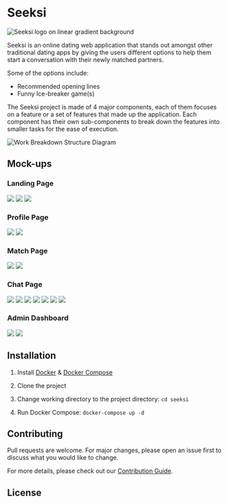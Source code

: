 # Seeksi

<img src="https://i.ibb.co/8D8Z7Nz/Group-355-1.png" alt="Seeksi logo on linear gradient background" border="0"></a><br />

Seeksi is an online dating web application that stands out amongst other traditional dating apps by giving the users different options to help them start a conversation with their newly matched partners.

Some of the options include:
- Recommended opening lines
- Funny Ice-breaker game(s)

The Seeksi project is made of 4 major components, each of them focuses on a feature or a set of features that made up the application. Each component has their own sub-components to break down the features into smaller tasks for the ease of execution. 

<img src="https://i.ibb.co/zhccCRG/Group-275.png" alt="Work Breakdown Structure Diagram" border="0"><br />

## Mock-ups

### Landing Page

<img src="https://user-images.githubusercontent.com/55090719/148879289-bbf8a03f-b73e-49d7-9202-d802d41528ba.jpg" border="0">

<img src="https://user-images.githubusercontent.com/44437742/149675578-b35f66e9-3607-471b-9533-9a00fc8c7572.png" border="0">

<img src="https://user-images.githubusercontent.com/44437742/149677301-2913d287-4b43-47d3-8e37-620d5b1d005d.png" border="0">

### Profile Page

<img src="https://user-images.githubusercontent.com/55411709/149681814-d68f3595-572b-4ca9-b970-dad51bca1f04.png" border="0">

<img src="https://user-images.githubusercontent.com/55411709/149710747-bf8f1497-35a5-4948-9aaf-9de19d3ac24b.png" border="0">

### Match Page

<img src="https://user-images.githubusercontent.com/44437742/150045599-ff84d256-8800-45c0-a842-01eeb26266c6.png" border="0">

<img src="https://user-images.githubusercontent.com/44437742/150045616-1d9925d1-52b7-41af-9577-494a1328438a.png" border="0">

### Chat Page

<img src="https://user-images.githubusercontent.com/59778930/150243095-1b6e5b97-415d-4a09-bc57-72f8d365ba5d.png" border="0">

<img src="https://user-images.githubusercontent.com/55411709/150423025-2e23a912-29e6-45bc-b20e-c9b814fbb5b6.png" border="0">

<img src="https://user-images.githubusercontent.com/44437742/150235679-5a756357-0d21-4022-a228-c337dda2c2b9.png" border="0">

<img src="https://user-images.githubusercontent.com/55090719/152086103-efe03e66-0a7c-483d-ad92-0bb8e0281ced.png" border="0">

<img src="https://user-images.githubusercontent.com/55090719/152086286-24bb1d2c-66d9-4034-a38a-0b7fa81312fd.png" border="0">

<img src="https://user-images.githubusercontent.com/55411709/150264835-9c12c67e-78eb-4c94-9f8c-484920d68ffc.png" border="0">

<img src="https://user-images.githubusercontent.com/55411709/150266812-e23f5e78-1f9a-4a86-ab99-3607816dd33d.png" border="0">

### Admin Dashboard

<img src="https://user-images.githubusercontent.com/44437742/150237418-079f7dc6-8b1a-44ea-bafa-0ff9473c6bf2.png" border="0">

<img src="https://user-images.githubusercontent.com/44437742/150238630-fd0f2ce8-837c-4ea6-bb9d-1868a714de9a.png" border="0">

## Installation

1. Install [Docker](https://docs.docker.com/get-docker/) & [Docker Compose](https://docs.docker.com/compose/install/)

2. Clone the project

3. Change working directory to the project directory: `cd seeksi`

4. Run Docker Compose: `docker-compose up -d`

## Contributing
Pull requests are welcome. For major changes, please open an issue first to discuss what you would like to change.

For more details, please check out our [Contribution Guide](docs/CONTRIBUTING.md).
## License
